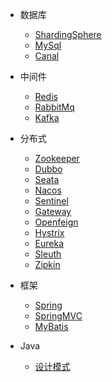 <!-- _navbar.md -->

* 数据库
    * [ShardingSphere](ShardingSphere/ShardingSphere5.md)
    * [MySql](MySql/MySql.md)
    * [Canal](Canal/Canal.md)

* 中间件
    * [Redis](Redis/Redis.md)
    * [RabbitMq](RabbitMq/RabbitMq.md)
    * [Kafka](Kafka/Kafka.md)

* 分布式
  * [Zookeeper](Zookeeper/Zookeeper.md)
  * [Dubbo](Dubbo/Dubbo.md)
  * [Seata](SpringCloud/Seata.md)
  * [Nacos](SpringCloud/Nacos.md)
  * [Sentinel](SpringCloud/Sentinel.md)
  * [Gateway](SpringCloud/Gateway.md)
  * [Openfeign](SpringCloud/Openfeign.md)
  * [Hystrix](SpringCloud/Hystrix.md)
  * [Eureka](SpringCloud/Eureka.md)
  * [Sleuth](SpringCloud/Sleuth.md)
  * [Zipkin](SpringCloud/Zipkin.md)

* 框架
  * [Spring](Spring/Spring.md)
  * [SpringMVC](SpringMVC/SpringMVC.md)
  * [MyBatis](MyBatis/MyBatis.md)

* Java
  * [设计模式](DesignPatterns/DesignPatterns.md)